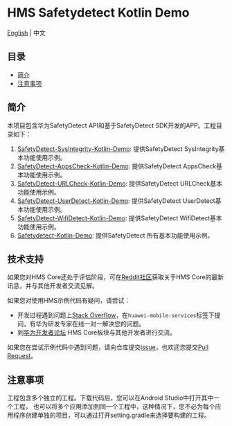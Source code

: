 # HMS Safetydetect Kotlin Demo

[English](https://github.com/HMS-Core/hms-safetydetect-demo-kotlin/blob/master/README.md) | 中文

## 目录

- [简介](https://github.com/HMS-Core/hms-safetydetect-demo-kotlin/tree/master#简介)
- [注意事项](https://github.com/HMS-Core/hms-safetydetect-demo-kotlin/tree/master#注意事项)

## 简介

本项目包含华为SafetyDetect API和基于SafetyDetect SDK开发的APP。工程目录如下：
1. [SafetyDetect-SysIntegrity-Kotlin-Demo](https://github.com/HMS-Core/hms-safetydetect-demo-kotlin/tree/master/SafetyDetect-SysIntegrity-Kotlin-Demo): 提供SafetyDetect SysIntegrity基本功能使用示例。
2. [SafetyDetect-AppsCheck-Kotlin-Demo](https://github.com/HMS-Core/hms-safetydetect-demo-kotlin/tree/master/SafetyDetect-AppsCheck-Kotlin-Demo): 提供SafetyDetect AppsCheck基本功能使用示例。
3. [SafetyDetect-URLCheck-Kotlin-Demo](https://github.com/HMS-Core/hms-safetydetect-demo-kotlin/tree/master/SafetyDetect-URLCheck-Kotlin-Demo): 提供SafetyDetect URLCheck基本功能使用示例。
4. [SafetyDetect-UserDetect-Kotlin-Demo](https://github.com/HMS-Core/hms-safetydetect-demo-kotlin/tree/master/SafetyDetect-UserDetect-Kotlin-Demo): 提供SafetyDetect UserDetect基本功能使用示例。
5. [SafetyDetect-WifiDetect-Kotlin-Demo](https://github.com/HMS-Core/hms-safetydetect-demo-kotlin/tree/master/SafetyDetect-WifiDetect-Kotlin-Demo): 提供SafetyDetect WifiDetect基本功能使用示例。
6. [Safetydetect-Kotlin-Demo](https://github.com/HMS-Core/hms-safetydetect-demo-kotlin/tree/master/SafetyDetect-Kotlin-Demo): 提供SafetyDetect 所有基本功能使用示例。

## 技术支持

如果您对HMS Core还处于评估阶段，可在[Reddit社区](https://www.reddit.com/r/HuaweiDevelopers/)获取关于HMS Core的最新讯息，并与其他开发者交流见解。

如果您对使用HMS示例代码有疑问，请尝试：
- 开发过程遇到问题上[Stack Overflow](https://stackoverflow.com/questions/tagged/huawei-mobile-services)，在`huawei-mobile-services`标签下提问，有华为研发专家在线一对一解决您的问题。
- 到[华为开发者论坛](https://developer.huawei.com/consumer/cn/forum/blockdisplay?fid=18) HMS Core板块与其他开发者进行交流。

如果您在尝试示例代码中遇到问题，请向仓库提交[issue](https://github.com/HMS-Core/hms-safetydetect-demo-kotlin/issues)，也欢迎您提交[Pull Request](https://github.com/HMS-Core/hms-safetydetect-demo-kotlin/pulls)。

## 注意事项

工程包含多个独立的工程。下载代码后，您可以在Android Studio中打开其中一个工程， 也可以将多个应用添加到同一个工程中，这种情况下，您不必为每个应用程序创建单独的项目，可以通过打开setting.gradle来选择要构建的工程。


